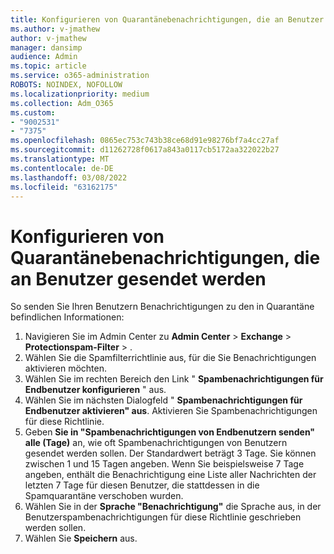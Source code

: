 ```yaml
---
title: Konfigurieren von Quarantänebenachrichtigungen, die an Benutzer gesendet werden
ms.author: v-jmathew
author: v-jmathew
manager: dansimp
audience: Admin
ms.topic: article
ms.service: o365-administration
ROBOTS: NOINDEX, NOFOLLOW
ms.localizationpriority: medium
ms.collection: Adm_O365
ms.custom:
- "9002531"
- "7375"
ms.openlocfilehash: 0865ec753c743b38ce68d91e98276bf7a4cc27af
ms.sourcegitcommit: d11262728f0617a843a0117cb5172aa322022b27
ms.translationtype: MT
ms.contentlocale: de-DE
ms.lasthandoff: 03/08/2022
ms.locfileid: "63162175"
---
```

# <a name="configure-quarantine-notifications-sent-to-users"></a>Konfigurieren von Quarantänebenachrichtigungen, die an Benutzer gesendet werden

So senden Sie Ihren Benutzern Benachrichtigungen zu den in Quarantäne befindlichen Informationen:

1. Navigieren Sie im Admin Center zu **Admin Center** >  **Exchange** >  **Protectionspam-Filter** > .
2. Wählen Sie die Spamfilterrichtlinie aus, für die Sie Benachrichtigungen aktivieren möchten.
3. Wählen Sie im rechten Bereich den Link " **Spambenachrichtigungen für Endbenutzer konfigurieren** " aus.
4. Wählen Sie im nächsten Dialogfeld " **Spambenachrichtigungen für Endbenutzer aktivieren" aus**. Aktivieren Sie Spambenachrichtigungen für diese Richtlinie.
5. Geben **Sie in "Spambenachrichtigungen von Endbenutzern senden" alle (Tage)** an, wie oft Spambenachrichtigungen von Benutzern gesendet werden sollen. Der Standardwert beträgt 3 Tage. Sie können zwischen 1 und 15 Tagen angeben. Wenn Sie beispielsweise 7 Tage angeben, enthält die Benachrichtigung eine Liste aller Nachrichten der letzten 7 Tage für diesen Benutzer, die stattdessen in die Spamquarantäne verschoben wurden.
6. Wählen Sie in der **Sprache "Benachrichtigung"** die Sprache aus, in der Benutzerspambenachrichtigungen für diese Richtlinie geschrieben werden sollen.
7. Wählen Sie **Speichern** aus.
